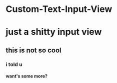 Custom-Text-Input-View
======================

# just a shitty input view
## this is not so cool
### i told u

#### want's some more?
